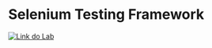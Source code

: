 # Selenium Testing Framework




[![Link do Lab](https://img.shields.io/badge/Acesse%20o%20Lab%20na%20Plataforma-E94D5F?style=for-the-badge)](https://www.udemy.com/course/testes-funcionais-com-selenium-webdriver/?couponCode=LETSLEARNNOWPP)


